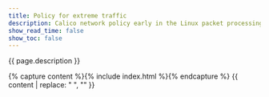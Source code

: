 ```yaml
---
title: Policy for extreme traffic
description: Calico network policy early in the Linux packet processing pipeline to avoid DoS attacks, and selectively bypass Linux conntrack for extremely large number of connections.
show_read_time: false
show_toc: false
---
```


{{ page.description }}

{% capture content %}{% include index.html %}{% endcapture %}
{{ content | replace: "    ", "" }}
